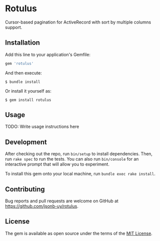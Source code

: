 # Rotulus

Cursor-based pagination for ActiveRecord with sort by multiple columns support.

## Installation

Add this line to your application's Gemfile:

```ruby
gem 'rotulus'
```

And then execute:

    $ bundle install

Or install it yourself as:

    $ gem install rotulus

## Usage

TODO: Write usage instructions here

## Development

After checking out the repo, run `bin/setup` to install dependencies. Then, run `rake spec` to run the tests. You can also run `bin/console` for an interactive prompt that will allow you to experiment.

To install this gem onto your local machine, run `bundle exec rake install`.

## Contributing

Bug reports and pull requests are welcome on GitHub at https://github.com/jsonb-uy/rotulus.


## License

The gem is available as open source under the terms of the [MIT License](https://opensource.org/licenses/MIT).
